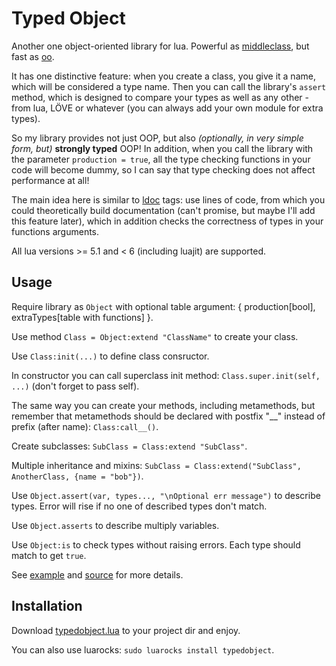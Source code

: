 # Typed Object

Another one object-oriented library for lua. Powerful as [middleclass][], but
fast as [oo][].

It has one distinctive feature: when you create a class, you
give it a name, which will be considered a type name. Then you can call the
library's `assert` method, which is designed to compare your types as well as
any other - from lua, LÖVE or whatever (you can always add your own module for
extra types).

So my library provides not just OOP, but also _(optionally, in very simple form,
but)_ **strongly typed** OOP! In addition, when you call the library with the
parameter `production = true`, all the type checking functions in your code will
become dummy, so I can say that type checking does not affect performance at
all!

The main idea here is similar to [ldoc][] tags: use lines of code, from which
you could theoretically build documentation (can't promise, but maybe I'll add
this feature later), which in addition checks the correctness of types in your
functions arguments.

All lua versions >= 5.1 and < 6 (including luajit) are supported.

## Usage

Require library as `Object` with optional table argument:
{ production[bool], extraTypes[table with functions] }.

Use method `Class = Object:extend "ClassName"` to create your class.

Use `Class:init(...)` to define class consructor.

In constructor you can call superclass init method:
`Class.super.init(self, ...)` (don't forget to pass self).

The same way you can create your methods, including metamethods, but remember
that metamethods should be declared with postfix "__" instead of prefix
(after name): `Class:call__()`.

Create subclasses: `SubClass = Class:extend "SubClass"`.

Multiple inheritance and mixins:
`SubClass = Class:extend("SubClass", AnotherClass, {name = "bob"})`.

Use `Object.assert(var, types..., "\nOptional err message")` to describe types.
Error will rise if no one of described types don't match.

Use `Object.asserts` to describe multiply variables.

Use `Object:is` to check types without raising errors. Each type should match
to get `true`.

See [example](example.lua) and [source](typedobject.lua) for more details.

## Installation

Download [typedobject.lua](typedobject.lua) to your project dir and enjoy.

You can also use luarocks: `sudo luarocks install typedobject`.

[middleclass]: https://github.com/kikito/middleclass
[oo]: https://github.com/limadm/lua-oo
[ldoc]: https://stevedonovan.github.io/ldoc/manual/doc.md.html
